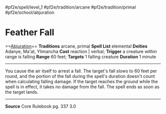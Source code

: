 #pf2e/spell/level_1 #pf2e/tradition/arcane #pf2e/tradition/primal #pf2e/school/abjuration 
# Feather Fall
==[Abjuration](Abjuration.md)==
**Traditions** arcane, primal
**Spell List** elemental
**Deities** Adanye, Ma'at, Ylimancha
**Cast** reaction | verbal; **Trigger** a creature within range is falling
**Range** 60 feet; **Targets** 1 falling creature
**Duration** 1 minute

---
You cause the air itself to arrest a fall. The target's fall slows to 60 feet per round, and the portion of the fall during the spell's duration doesn't count when calculating falling damage. If the target reaches the ground while the spell is in effect, it takes no damage from the fall. The spell ends as soon as the target lands.

---
**Source** Core Rulebook pg. 337 3.0